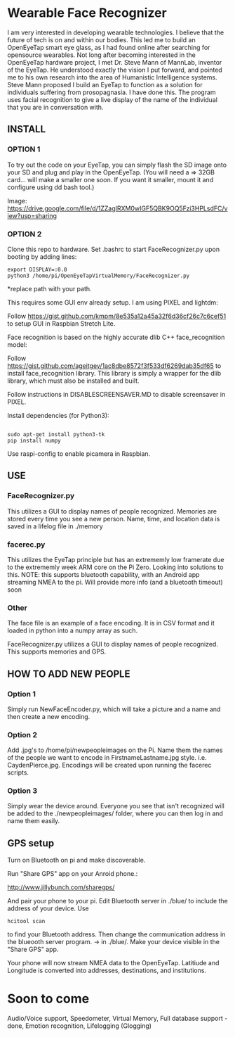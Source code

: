 # Wearable Face Recognizer

I am very interested in developing wearable technologies. I believe that the future of tech is on and within our bodies. This led me to build an OpenEyeTap smart eye glass, as I had found online after searching for opensource wearables. Not long after becoming interested in the OpenEyeTap hardware project, I met Dr. Steve Mann of MannLab, inventor of the EyeTap. He understood exactly the vision I put forward, and pointed me to his own research into the area of Humanistic Intelligence systems. Steve Mann proposed I build an EyeTap to function as a solution for individuals suffering from prosopagnasia. I have done this. The program uses facial recognition to give a live display of the name of the individual that you are in conversation with.

## INSTALL

### OPTION 1
To try out the code on your EyeTap, you can simply flash the SD image onto your SD and plug and play in the OpenEyeTap. (You will need a => 32GB card... will make a smaller one soon. If you want it smaller, mount it and configure using dd bash tool.)

Image: https://drive.google.com/file/d/1ZZagIRXM0wIGF5QBK9OQ5Fzi3HPLsdFC/view?usp=sharing

### OPTION 2

Clone this repo to hardware. Set .bashrc to start FaceRecognizer.py upon booting by adding lines:

```
export DISPLAY=:0.0
python3 /home/pi/OpenEyeTapVirtualMemory/FaceRecognizer.py
```
*replace path with your path.

This requires some GUI env already setup. I am using PIXEL and lightdm:

Follow https://gist.github.com/kmpm/8e535a12a45a32f6d36cf26c7c6cef51 to setup GUI in Raspbian Stretch Lite.

Face recognition is based on the highly accurate dlib C++ face_recognition model:

Follow https://gist.github.com/ageitgey/1ac8dbe8572f3f533df6269dab35df65 to install face_recognition library. This library is simply a wrapper for the dlib library, which must also be installed and built.

Follow instructions in DISABLESCREENSAVER.MD to disable screensaver in PIXEL.

Install dependencies (for Python3):

```

sudo apt-get install python3-tk
pip install numpy

```

Use raspi-config to enable picamera in Raspbian.

## USE

### FaceRecognizer.py

This utilizes a GUI to display names of people recognized. Memories are stored every time you see a new person. Name, time, and location data is saved in a lifelog file in ./memory

### facerec.py

This utilizes the EyeTap principle but has an extrememly low framerate due to the extrememly week ARM core on the Pi Zero. Looking into solutions to this. NOTE: this supports bluetooth capability, with an Android app streaming NMEA to the pi. Will provide more info (and a bluetooth timeout) soon

### Other

The face file is an example of a face encoding. It is in CSV format and it loaded in python into a numpy array as such.

FaceRecognizer.py utilizes a GUI to display names of people recognized. This supports memories and GPS.

## HOW TO ADD NEW PEOPLE

### Option 1
Simply run NewFaceEncoder.py, which will take a picture and a name and then create a new encoding.

### Option 2
Add .jpg's to /home/pi/newpeopleimages on the Pi. Name them the names of the people we want to encode in FirstnameLastname.jpg style. i.e. CaydenPierce.jpg. Encodings will be created upon running the facerec scripts.

### Option 3

Simply wear the device around. Everyone you see that isn't recognized will be added to the ./newpeopleimages/ folder, where you can then log in and name them easily.

## GPS setup

Turn on Bluetooth on pi and make discoverable.

Run "Share GPS" app on your Anroid phone.:

http://www.jillybunch.com/sharegps/

And pair your phone to your pi. Edit Bluetooth server in ./blue/ to include the address of your device. Use 
```
hcitool scan
```
to find your Bluetooth address. Then change the communication address in the blueooth server program. -> in ./blue/. Make your device visible in the "Share GPS" app.

Your phone will now stream NMEA data to the OpenEyeTap. Latitiude and Longitude is converted into addresses, destinations, and institutions. 

# Soon to come

Audio/Voice support, Speedometer, Virtual Memory, Full database support - done, Emotion recognition, Lifelogging (Glogging)


